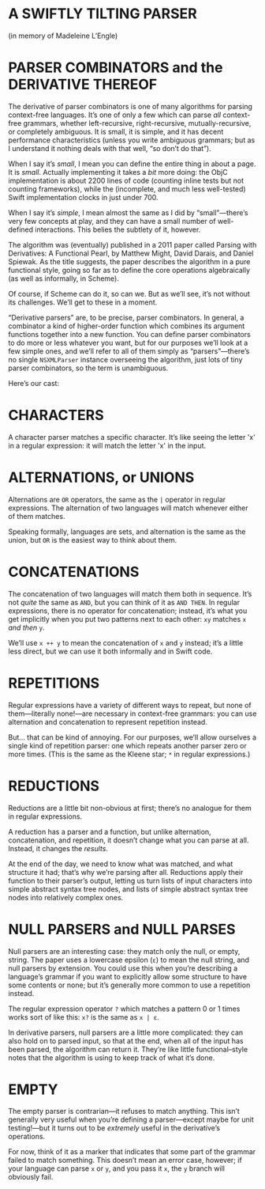 # A SWIFTLY TILTING PARSER

(in memory of Madeleine L’Engle)

# PARSER COMBINATORS and the DERIVATIVE THEREOF

The derivative of parser combinators is one of many algorithms for parsing context-free languages. It’s one of only a few which can parse *all* context-free grammars, whether left-recursive, right-recursive, mutually-recursive, or completely ambiguous. It is small, it is simple, and it has decent performance characteristics (unless you write ambiguous grammars; but as I understand it nothing deals with that well, “so don’t do that”).

When I say it’s *small*, I mean you can define the entire thing in about a page. It is *small*. Actually implementing it takes a *bit* more doing: the ObjC implementation is about 2200 lines of code (counting inline tests but not counting frameworks), while the (incomplete, and much less well-tested) Swift implementation clocks in just under 700.

When I say it’s *simple*, I mean almost the same as I did by “small”—there’s very few concepts at play, and they can have a small number of well-defined interactions. This belies the subtlety of it, however.

The algorithm was (eventually) published in a 2011 paper called Parsing with Derivatives: A Functional Pearl, by Matthew Might, David Darais, and Daniel Spiewak. As the title suggests, the paper describes the algorithm in a pure functional style, going so far as to define the core operations algebraically (as well as informally, in Scheme).

Of course, if Scheme can do it, so can we. But as we’ll see, it’s not without its challenges. We’ll get to these in a moment.

“Derivative parsers” are, to be precise, parser combinators. In general, a combinator a kind of higher-order function which combines its argument functions together into a new function. You can define parser combinators to do more or less whatever you want, but for our purposes we’ll look at a few simple ones, and we’ll refer to all of them simply as “parsers”—there’s no single `NSXMLParser` instance overseeing the algorithm, just lots of tiny parser combinators, so the term is unambiguous.

Here’s our cast:


# CHARACTERS

A character parser matches a specific character. It’s like seeing the letter 'x' in a regular expression: it will match the letter 'x' in the input.


# ALTERNATIONS, or UNIONS

Alternations are `OR` operators, the same as the `|` operator in regular expressions. The alternation of two languages will match whenever either of them matches.

Speaking formally, languages are sets, and alternation is the same as the union, but `OR` is the easiest way to think about them.


# CONCATENATIONS

The concatenation of two languages will match them both in sequence. It’s not *quite* the same as `AND`, but you can think of it as `AND THEN`. In regular expressions, there is no operator for concatenation; instead, it’s what you get implicitly when you put two patterns next to each other: `xy` matches `x` *and then* `y`.

We’ll use `x ++ y` to mean the concatenation of `x` and `y` instead; it’s a little less direct, but we can use it both informally and in Swift code.


# REPETITIONS

Regular expressions have a variety of different ways to repeat, but none of them—literally none!—are necessary in context-free grammars: you can use alternation and concatenation to represent repetition instead.

But… that can be kind of annoying. For our purposes, we’ll allow ourselves a single kind of repetition parser: one which repeats another parser zero or more times. (This is the same as the Kleene star; `*` in regular expressions.)


# REDUCTIONS

Reductions are a little bit non-obvious at first; there’s no analogue for them in regular expressions.

A reduction has a parser and a function, but unlike alternation, concatenation, and repetition, it doesn’t change what you can parse at all. Instead, it changes the *results*.

At the end of the day, we need to know what was matched, and what structure it had; that’s why we’re parsing after all. Reductions apply their function to their parser’s output, letting us turn lists of input characters into simple abstract syntax tree nodes, and lists of simple abstract syntax tree nodes into relatively complex ones.


# NULL PARSERS and NULL PARSES

Null parsers are an interesting case: they match only the null, or empty, string. The paper uses a lowercase epsilon (`ε`) to mean the null string, and null parsers by extension. You could use this when you’re describing a language’s grammar if you want to explicitly allow some structure to have some contents or none; but it’s generally more common to use a repetition instead.

The regular expression operator `?` which matches a pattern 0 or 1 times works sort of like this: `x?` is the same as `x | ε`.

In derivative parsers, null parsers are a little more complicated: they can also hold on to parsed input, so that at the end, when all of the input has been parsed, the algorithm can return it. They’re like little functional–style notes that the algorithm is using to keep track of what it’s done.


# EMPTY

The empty parser is contrarian—it refuses to match anything. This isn’t generally very useful when you’re defining a parser—except maybe for unit testing!—but it turns out to be *extremely* useful in the derivative’s operations.

For now, think of it as a marker that indicates that some part of the grammar failed to match something. This doesn’t mean an error case, however; if your language can parse `x` or `y`, and you pass it `x`, the `y` branch will obviously fail.

